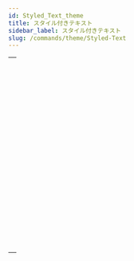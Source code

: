 ```yaml
---
id: Styled_Text_theme
title: スタイル付きテキスト
sidebar_label: スタイル付きテキスト
slug: /commands/theme/Styled-Text
---
```


|                                                                                                                   |
| ----------------------------------------------------------------------------------------------------------------- |
| [<!-- INCLUDE #_command_.ST COMPUTE EXPRESSIONS.Syntax -->](../../commands-legacy/st-compute-expressions.md)<br/> |
| [<!-- INCLUDE #_command_.ST FREEZE EXPRESSIONS.Syntax -->](../../commands-legacy/st-freeze-expressions.md)<br/>   |
| [<!-- INCLUDE #_command_.ST GET ATTRIBUTES.Syntax -->](../../commands-legacy/st-get-attributes.md)<br/>           |
| [<!-- INCLUDE #_command_.ST Get content type.Syntax -->](../../commands-legacy/st-get-content-type.md)<br/>       |
| [<!-- INCLUDE #_command_.ST Get expression.Syntax -->](../../commands-legacy/st-get-expression.md)<br/>           |
| [<!-- INCLUDE #_command_.ST GET OPTIONS.Syntax -->](../../commands-legacy/st-get-options.md)<br/>                 |
| [<!-- INCLUDE #_command_.ST Get plain text.Syntax -->](../../commands-legacy/st-get-plain-text.md)<br/>           |
| [<!-- INCLUDE #_command_.ST Get text.Syntax -->](../../commands-legacy/st-get-text.md)<br/>                       |
| [<!-- INCLUDE #_command_.ST GET URL.Syntax -->](../../commands-legacy/st-get-url.md)<br/>                         |
| [<!-- INCLUDE #_command_.ST INSERT EXPRESSION.Syntax -->](../../commands-legacy/st-insert-expression.md)<br/>     |
| [<!-- INCLUDE #_command_.ST INSERT URL.Syntax -->](../../commands-legacy/st-insert-url.md)<br/>                   |
| [<!-- INCLUDE #_command_.ST SET ATTRIBUTES.Syntax -->](../../commands-legacy/st-set-attributes.md)<br/>           |
| [<!-- INCLUDE #_command_.ST SET OPTIONS.Syntax -->](../../commands-legacy/st-set-options.md)<br/>                 |
| [<!-- INCLUDE #_command_.ST SET PLAIN TEXT.Syntax -->](../../commands-legacy/st-set-plain-text.md)<br/>           |
| [<!-- INCLUDE #_command_.ST SET TEXT.Syntax -->](../../commands-legacy/st-set-text.md)<br/>                       |
